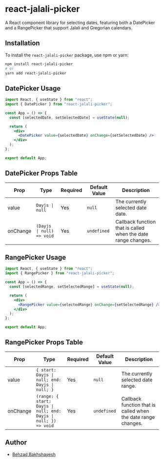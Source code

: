 # react-jalali-picker

A React component library for selecting dates, featuring both a DatePicker and a RangePicker that support Jalali and Gregorian calendars.

## Installation

To install the `react-jalali-picker` package, use npm or yarn:

```bash
npm install react-jalali-picker
# or
yarn add react-jalali-picker
```

## DatePicker Usage

```jsx
import React, { useState } from "react";
import { DatePicker } from "react-jalali-picker";

const App = () => {
  const [selectedDate, setSelectedDate] = useState(null);

  return (
    <div>
      <DatePicker value={selectedDate} onChange={setSelectedDate} />
    </div>
  );
};

export default App;
```

## DatePicker Props Table

| Prop       | Type                                                             | Required | Default Value | Description                                                   |
| ---------- | ---------------------------------------------------------------- | -------- | ------------- | ------------------------------------------------------------- |
| value      | `Dayjs \| null`                                                  | Yes      | `null`        | The currently selected date date.                             |
| onChange   | `(Dayjs \| null) => void`                                        | Yes      | `undefined`   | Callback function that is called when the date range changes. |

## RangePicker Usage

```jsx
import React, { useState } from "react";
import { RangePicker } from "react-jalali-picker";

const App = () => {
  const [selectedRange, setSelectedRange] = useState(null);

  return (
    <div>
      <RangePicker value={selectedRange} onChange={setSelectedRange} />
    </div>
  );
};

export default App;
```

## RangePicker Props Table

| Prop       | Type                                                             | Required | Default Value | Description                                                   |
| ---------- | ---------------------------------------------------------------- | -------- | ------------- | ------------------------------------------------------------- |
| value      | `{ start: Dayjs \| null; end: Dayjs \| null; }`                  | Yes      | `null`        | The currently selected date range.                            |
| onChange   | `(range: { start: Dayjs \| null; end: Dayjs \| null; }) => void` | Yes      | `undefined`   | Callback function that is called when the date range changes. |


## Author

- [Behzad Bakhshayesh](https://github.com/behzadbakhshayesh)